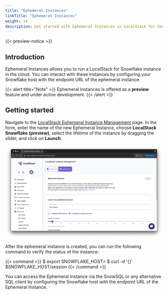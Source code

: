 ```yaml
---
title: "Ephemeral Instances"
linkTitle: "Ephemeral Instances"
weight: 14
description: Get started with Ephemeral Instances in LocalStack for Snowflake
---
```


{{< preview-notice >}}

## Introduction

Ephemeral Instances allows you to run a LocalStack for Snowflake instance in the cloud. You can interact with these instances by configuring your Snowflake host with the endpoint URL of the ephemeral instance.

{{< alert title="Note" >}}
Ephemeral Instances is offered as a **preview** feature and under active development.
{{< /alert >}}

## Getting started

Navigate to the [LocalStack Ephemeral Instance Management](https://app.localstack.cloud/instances/ephemeral) page. In the form, enter the name of the new Ephemeral Instance, choose **LocalStack Snowflake (preview)**, select the lifetime of the instance by dragging the slider, and click on **Launch**.

<img src="ephemeral-instance-creation.png" alt="Creating an Ephemeral Instance" title="Creating an Ephemeral Instance" width="800" />

After the ephemeral instance is created, you can run the following command to verify the status of the instance:

{{< command >}}
$ export SNOWFLAKE_HOST=<ephemeral-instance-endpoint>
$ curl -d '{}' $SNOWFLAKE_HOST/session
{{< /command >}}

You can access the Ephemeral Instance via the SnowSQL or any alternative SQL client by configuring the Snowflake host with the endpoint URL of the Ephemeral Instance.
